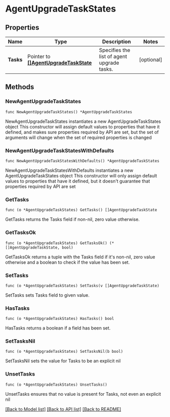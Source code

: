 # AgentUpgradeTaskStates

## Properties

Name | Type | Description | Notes
------------ | ------------- | ------------- | -------------
**Tasks** | Pointer to [**[]AgentUpgradeTaskState**](AgentUpgradeTaskState.md) | Specifies the list of agent upgrade tasks. | [optional] 

## Methods

### NewAgentUpgradeTaskStates

`func NewAgentUpgradeTaskStates() *AgentUpgradeTaskStates`

NewAgentUpgradeTaskStates instantiates a new AgentUpgradeTaskStates object
This constructor will assign default values to properties that have it defined,
and makes sure properties required by API are set, but the set of arguments
will change when the set of required properties is changed

### NewAgentUpgradeTaskStatesWithDefaults

`func NewAgentUpgradeTaskStatesWithDefaults() *AgentUpgradeTaskStates`

NewAgentUpgradeTaskStatesWithDefaults instantiates a new AgentUpgradeTaskStates object
This constructor will only assign default values to properties that have it defined,
but it doesn't guarantee that properties required by API are set

### GetTasks

`func (o *AgentUpgradeTaskStates) GetTasks() []AgentUpgradeTaskState`

GetTasks returns the Tasks field if non-nil, zero value otherwise.

### GetTasksOk

`func (o *AgentUpgradeTaskStates) GetTasksOk() (*[]AgentUpgradeTaskState, bool)`

GetTasksOk returns a tuple with the Tasks field if it's non-nil, zero value otherwise
and a boolean to check if the value has been set.

### SetTasks

`func (o *AgentUpgradeTaskStates) SetTasks(v []AgentUpgradeTaskState)`

SetTasks sets Tasks field to given value.

### HasTasks

`func (o *AgentUpgradeTaskStates) HasTasks() bool`

HasTasks returns a boolean if a field has been set.

### SetTasksNil

`func (o *AgentUpgradeTaskStates) SetTasksNil(b bool)`

 SetTasksNil sets the value for Tasks to be an explicit nil

### UnsetTasks
`func (o *AgentUpgradeTaskStates) UnsetTasks()`

UnsetTasks ensures that no value is present for Tasks, not even an explicit nil

[[Back to Model list]](../README.md#documentation-for-models) [[Back to API list]](../README.md#documentation-for-api-endpoints) [[Back to README]](../README.md)


